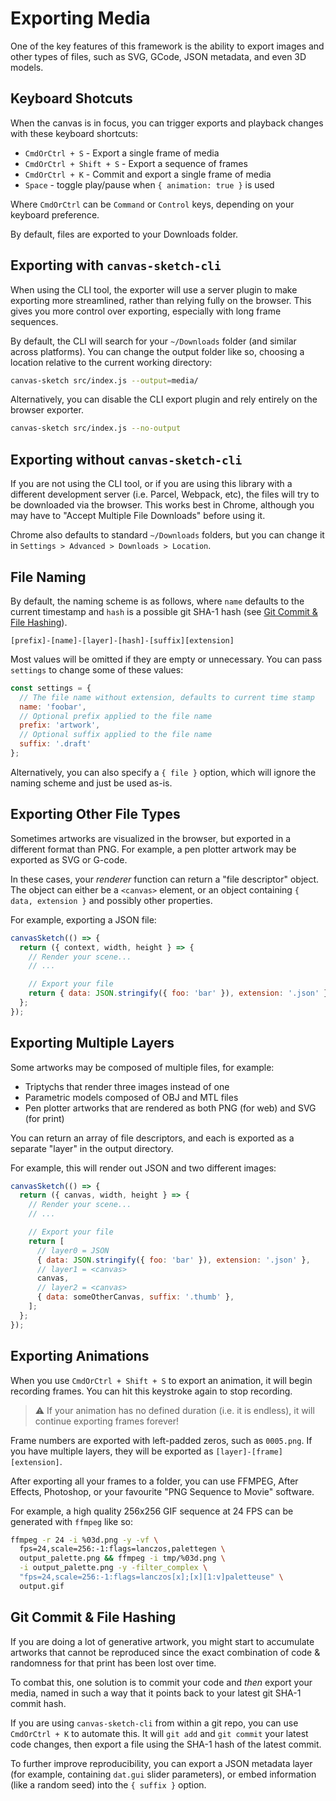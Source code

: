# Exporting Media

One of the key features of this framework is the ability to export images and other types of files, such as SVG, GCode, JSON metadata, and even 3D models.

## Keyboard Shotcuts

When the canvas is in focus, you can trigger exports and playback changes with these keyboard shortcuts:

- `CmdOrCtrl + S` - Export a single frame of media
- `CmdOrCtrl + Shift + S` - Export a sequence of frames
- `CmdOrCtrl + K` - Commit and export a single frame of media
- `Space` - toggle play/pause when `{ animation: true }` is used

Where `CmdOrCtrl` can be `Command` or `Control` keys, depending on your keyboard preference.

By default, files are exported to your Downloads folder.

## Exporting with `canvas-sketch-cli`

When using the CLI tool, the exporter will use a server plugin to make exporting more streamlined, rather than relying fully on the browser. This gives you more control over exporting, especially with long frame sequences.

By default, the CLI will search for your `~/Downloads` folder (and similar across platforms). You can change the output folder like so, choosing a location relative to the current working directory:

```sh
canvas-sketch src/index.js --output=media/
```

Alternatively, you can disable the CLI export plugin and rely entirely on the browser exporter.

```sh
canvas-sketch src/index.js --no-output
```

## Exporting without `canvas-sketch-cli`

If you are not using the CLI tool, or if you are using this library with a different development server (i.e. Parcel, Webpack, etc), the files will try to be downloaded via the browser. This works best in Chrome, although you may have to "Accept Multiple File Downloads" before using it.

Chrome also defaults to standard `~/Downloads` folders, but you can change it in `Settings > Advanced > Downloads > Location`.

## File Naming

By default, the naming scheme is as follows, where `name` defaults to the current timestamp and `hash` is a possible git SHA-1 hash (see [Git Commit & File Hashing](#git-commit--file-hashing)).

`[prefix]-[name]-[layer]-[hash]-[suffix][extension]`

Most values will be omitted if they are empty or unnecessary. You can pass `settings` to change some of these values:

```js
const settings = {
  // The file name without extension, defaults to current time stamp
  name: 'foobar',
  // Optional prefix applied to the file name
  prefix: 'artwork',
  // Optional suffix applied to the file name
  suffix: '.draft'
};
```

Alternatively, you can also specify a `{ file }` option, which will ignore the naming scheme and just be used as-is.

## Exporting Other File Types

Sometimes artworks are visualized in the browser, but exported in a different format than PNG. For example, a pen plotter artwork may be exported as SVG or G-code.

In these cases, your *renderer* function can return a "file descriptor" object. The object can either be a `<canvas>` element, or an object containing `{ data, extension }` and possibly other properties.

For example, exporting a JSON file:

```js
canvasSketch(() => {
  return ({ context, width, height } => {
    // Render your scene...
    // ...

    // Export your file
    return { data: JSON.stringify({ foo: 'bar' }), extension: '.json' };
  };
});
```

## Exporting Multiple Layers

Some artworks may be composed of multiple files, for example:

- Triptychs that render three images instead of one
- Parametric models composed of OBJ and MTL files
- Pen plotter artworks that are rendered as both PNG (for web) and SVG (for print)

You can return an array of file descriptors, and each is exported as a separate "layer" in the output directory.

For example, this will render out JSON and two different images:

```js
canvasSketch(() => {
  return ({ canvas, width, height } => {
    // Render your scene...
    // ...

    // Export your file
    return [
      // layer0 = JSON
      { data: JSON.stringify({ foo: 'bar' }), extension: '.json' },
      // layer1 = <canvas>
      canvas,
      // layer2 = <canvas>
      { data: someOtherCanvas, suffix: '.thumb' },
    ];
  };
});
```

## Exporting Animations

When you use `CmdOrCtrl + Shift + S` to export an animation, it will begin recording frames. You can hit this keystroke again to stop recording.

> :warning: If your animation has no defined duration (i.e. it is endless), it will continue exporting frames forever!

Frame numbers are exported with left-padded zeros, such as `0005.png`. If you have multiple layers, they will be exported as `[layer]-[frame][extension]`.

After exporting all your frames to a folder, you can use FFMPEG, After Effects, Photoshop, or your favourite "PNG Sequence to Movie" software.

For example, a high quality 256x256 GIF sequence at 24 FPS can be generated with `ffmpeg` like so:

```sh
ffmpeg -r 24 -i %03d.png -y -vf \
  fps=24,scale=256:-1:flags=lanczos,palettegen \
  output_palette.png && ffmpeg -i tmp/%03d.png \
  -i output_palette.png -y -filter_complex \
  "fps=24,scale=256:-1:flags=lanczos[x];[x][1:v]paletteuse" \
  output.gif
```

## Git Commit & File Hashing

If you are doing a lot of generative artwork, you might start to accumulate artworks that cannot be reproduced since the exact combination of code & randomness for that print has been lost over time.

To combat this, one solution is to commit your code and *then* export your media, named in such a way that it points back to your latest git SHA-1 commit hash.

If you are using `canvas-sketch-cli` from within a git repo, you can use `CmdOrCtrl + K` to automate this. It will `git add` and `git commit` your latest code changes, then export a file using the SHA-1 hash of the latest commit.

To further improve reproducibility, you can export a JSON metadata layer (for example, containing `dat.gui` slider parameters), or embed information (like a random seed) into the `{ suffix }` option.